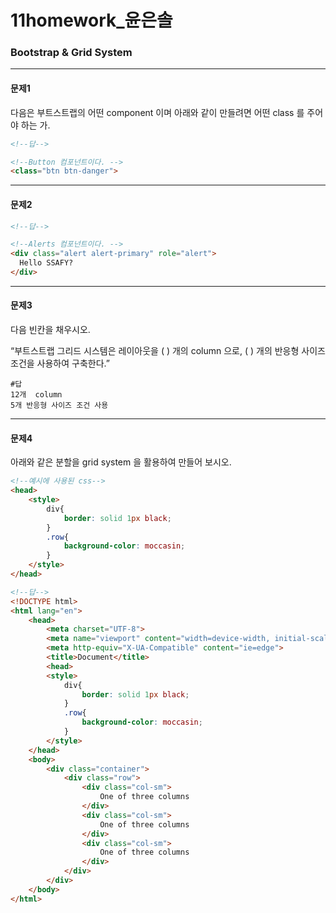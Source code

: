 # 11homework_윤은솔

### Bootstrap & Grid System

---

#### 문제1

다음은 부트스트랩의 어떤 component 이며 아래와 같이 만들려면 어떤 class 를 주어야 하는
가.

```html
<!--답-->

<!--Button 컴포넌트이다. -->
<class="btn btn-danger">
```

---

#### 문제2

```html
<!--답-->

<!--Alerts 컴포넌트이다. -->
<div class="alert alert-primary" role="alert">
  Hello SSAFY?
</div>
```

---

#### 문제3

다음 빈칸을 채우시오.

“부트스트랩 그리드 시스템은 레이아웃을 ( ) 개의 column 으로,
( ) 개의 반응형 사이즈 조건을 사용하여 구축한다.”

```
#답
12개  column
5개 반응형 사이즈 조건 사용
```

---

#### 문제4

아래와 같은 분할을 grid system 을 활용하여 만들어 보시오.

```html
<!--예시에 사용된 css-->
<head>
    <style>
        div{
            border: solid 1px black;
        }
        .row{
            background-color: moccasin;
        }
    </style>
</head>
```

```html
<!--답-->
<!DOCTYPE html>
<html lang="en">
    <head>
        <meta charset="UTF-8">
        <meta name="viewport" content="width=device-width, initial-scale=1.0">
        <meta http-equiv="X-UA-Compatible" content="ie=edge">
        <title>Document</title>
        <head>
        <style>
            div{
                border: solid 1px black;
            }
            .row{
                background-color: moccasin;
            }
        </style>
    </head>
    <body>
        <div class="container">
            <div class="row">
                <div class="col-sm">
                    One of three columns
                </div>
                <div class="col-sm">
                    One of three columns
                </div>
                <div class="col-sm">
                    One of three columns
                </div>
            </div>
        </div>
    </body>
</html>
```

